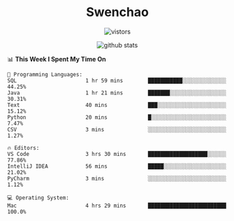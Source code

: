 <h1 align="center">Swenchao</h3>

<p align="center">
  <img src="https://visitor-badge.glitch.me/badge?page_id=Swenchao" alt="vistors" />
</p>

<p align="center">
  <img src="https://github-readme-stats.vercel.app/api?username=Swenchao&count_private=true&show_icons=true&theme=vue-dark&hide_title=true" alt="github stats" />
</p>

<!--START_SECTION:waka-->
📊 **This Week I Spent My Time On** 

```text
💬 Programming Languages: 
SQL                      1 hr 59 mins        ███████████░░░░░░░░░░░░░░   44.25% 
Java                     1 hr 21 mins        ███████░░░░░░░░░░░░░░░░░░   30.31% 
Text                     40 mins             ███░░░░░░░░░░░░░░░░░░░░░░   15.12% 
Python                   20 mins             █░░░░░░░░░░░░░░░░░░░░░░░░   7.47% 
CSV                      3 mins              ░░░░░░░░░░░░░░░░░░░░░░░░░   1.27%

🔥 Editors: 
VS Code                  3 hrs 30 mins       ███████████████████░░░░░░   77.86% 
IntelliJ IDEA            56 mins             █████░░░░░░░░░░░░░░░░░░░░   21.02% 
PyCharm                  3 mins              ░░░░░░░░░░░░░░░░░░░░░░░░░   1.12%

💻 Operating System: 
Mac                      4 hrs 29 mins       █████████████████████████   100.0%

```


<!--END_SECTION:waka-->
